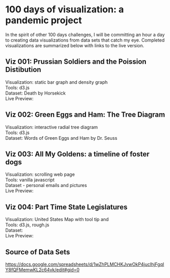 # 100 days of visualization: a pandemic project
  In the spirit of other 100 days challenges, I will be committing an hour a day to creating data visualizations from data sets that catch my eye. Completed visualizations are summarized below with links to the live version.  

## Viz 001: Prussian Soldiers and the Poission Distibution 
Visualization: static bar graph and density graph   
Tools: d3.js  
Dataset: Death by Horsekick  
Live Preview:   
## Viz 002: Green Eggs and Ham: The Tree Diagram
Visualization: interactive radial tree diagram  
Tools: d3.js  
Dataset: Words of Green Eggs and Ham by Dr. Seuss  

## Viz 003: All My Goldens: a timeline of foster dogs
Visualization: scrolling web page  
Tools: vanilla javascript  
Dataset - personal emails and pictures  
Live Preview:   

## Viz 004: Part Time State Legislatures
Visualization: United States Map with tool tip and   
Tools: d3.js, rough.js  
Dataset:  
Live Preview:   

## Source of Data Sets
https://docs.google.com/spreadsheets/d/1wZhPLMCHKJvwOkP4juclhjFgqIY8fQFMemwKL2c64vk/edit#gid=0
